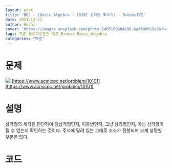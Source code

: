 ```yaml
---
layout: post
title: 'BOJ - [Basic Algebra - 10101 삼각형 외우기] - BronzeIV🥉'
date: 2021-12-21
author: Hoshi
cover: 'https://images.unsplash.com/photo-1465189684280-6a8fa9b19a7a?w=1600&q=900'
tags: 백준 블로그오픈전 백준_Bronze Basic_Algebra
categories: "백준"
---
```

# 문제
![]({{site.url}}/assets/img/posts_img/10101.png)
[https://www.acmicpc.net/problem/10101](https://www.acmicpc.net/problem/10101)

# 설명
삼각형의 세각을 판단하여 정삼각형인지, 이등변인지, 그냥 삼각형인지, 아님 삼각형이 될 수 없는지 확인하는 것이다. 주석에 달려 있는 그대로 소스가 진행되며 크게 설명할 부분은 없다.

# 코드

```c

```

